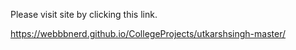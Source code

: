 Please visit site by clicking this link.

https://webbbnerd.github.io/CollegeProjects/utkarshsingh-master/
